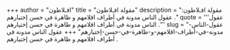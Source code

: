 +++
author = "افـلاطون"
title = "مقولة افـلاطون"
description = "مقولة افـلاطون: عقول الناس مدونة في أطراف اقلامهم و ظاهرة في حسن إختيارهم ."
quote = '''عقول الناس مدونة في أطراف اقلامهم و ظاهرة في حسن إختيارهم .'''
slug = "عقول-الناس-مدونة-في-أطراف-اقلامهم-و-ظاهرة-في-حسن-إختيارهم"
+++
عقول الناس مدونة في أطراف اقلامهم و ظاهرة في حسن إختيارهم .
